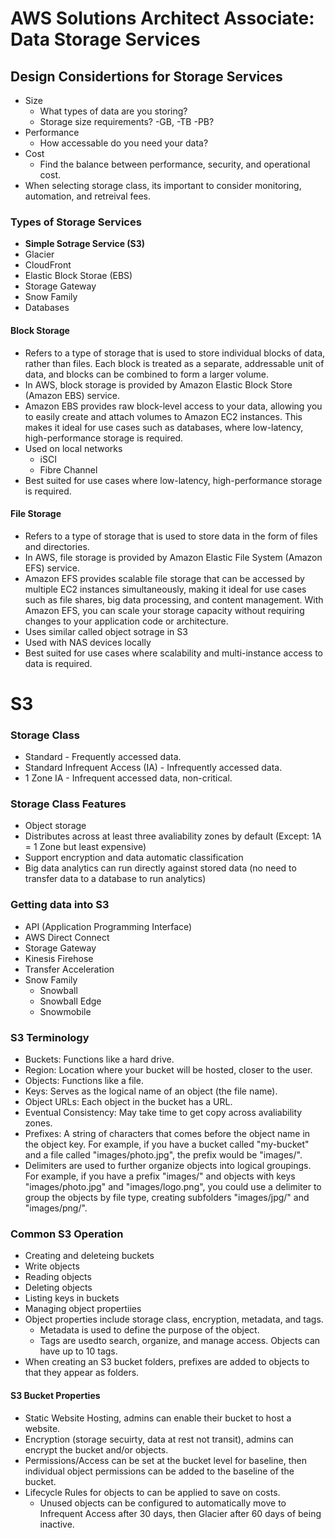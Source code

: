 
# AWS Solutions Architect Associate: Data Storage Services
## Design Considertions for Storage Services
- Size
  - What types of data are you storing?
  - Storage size requirements? -GB, -TB -PB?
- Performance
  - How accessable do you need your data?
- Cost
  - Find the balance between performance, security, and operational cost.
- When selecting storage class, its important to consider monitoring, automation, and retreival fees. 
 
### Types of Storage Services
- <b>Simple Sotrage Service (S3)</b>
- Glacier
- CloudFront
- Elastic Block Storae (EBS)
- Storage Gateway
- Snow Family
- Databases

#### Block Storage
- Refers to a type of storage that is used to store individual blocks of data, rather than files. Each block is treated as a separate, addressable unit of data, and blocks can be combined to form a larger volume. 
- In AWS, block storage is provided by Amazon Elastic Block Store (Amazon EBS) service.
- Amazon EBS provides raw block-level access to your data, allowing you to easily create and attach volumes to Amazon EC2 instances. This makes it ideal for use cases such as databases, where low-latency, high-performance storage is required.
- Used on local networks
    - iSCI
    - Fibre Channel
- Best suited for use cases where low-latency, high-performance storage is required.

#### File Storage
- Refers to a type of storage that is used to store data in the form of files and directories. 
- In AWS, file storage is provided by Amazon Elastic File System (Amazon EFS) service.
- Amazon EFS provides scalable file storage that can be accessed by multiple EC2 instances simultaneously, making it ideal for use cases such as file shares, big data processing, and content management. With Amazon EFS, you can scale your storage capacity without requiring changes to your application code or architecture.
- Uses similar called object sotrage in S3
- Used with NAS devices locally
- Best suited for use cases where scalability and multi-instance access to data is required.

# S3 
### Storage Class
- Standard - Frequently accessed data.
- Standard Infrequent Access (IA) - Infrequently accessed data.
- 1 Zone IA - Infrequent accessed data, non-critical.
### Storage Class Features
- Object storage
- Distributes across at least three avaliability zones by default (Except: 1A = 1 Zone but least expensive)
- Support encryption and data automatic classification
- Big data analytics can run directly against stored data (no need to transfer data to a database to run analytics)

### Getting data into S3
- API (Application Programming Interface)
- AWS Direct Connect 
- Storage Gateway 
- Kinesis Firehose
- Transfer Acceleration
- Snow Family
  - Snowball
  - Snowball Edge
  - Snowmobile 

### S3 Terminology
- Buckets: Functions like a hard drive.
- Region: Location where your bucket will be hosted, closer to the user.
- Objects: Functions like a file.
- Keys: Serves as the logical name of an object (the file name).
- Object URLs: Each object in the bucket has a URL.
- Eventual Consistency: May take time to get copy across avaliability zones.
- Prefixes: A string of characters that comes before the object name in the object key. For example, if you have a bucket called "my-bucket" and a file called "images/photo.jpg", the prefix would be "images/".
- Delimiters are used to further organize objects into logical groupings. For example, if you have a prefix "images/" and objects with keys "images/photo.jpg" and "images/logo.png", you could use a delimiter to group the objects by file type, creating subfolders "images/jpg/" and "images/png/".

### Common S3 Operation
- Creating and deleteing buckets
- Write objects
- Reading objects
- Deleting objects
- Listing keys in buckets
- Managing object propertiies 
- Object properties include storage class, encryption, metadata, and tags.
    - Metadata is used to define the purpose of the object.
    - Tags are usedto search, organize, and manage access. Objects can have up to 10 tags.
- When creating an S3 bucket folders, prefixes are added to objects to that they appear as folders.

#### S3 Bucket Properties
- Static Website Hosting, admins can enable their bucket to host a website. 
- Encryption (storage secuirty, data at rest not transit), admins can encrypt the bucket and/or objects. 
- Permissions/Access can be set at the bucket level for baseline, then individual object permissions can be added to the baseline of the bucket. 
- Lifecycle Rules for objects to can be applied to save on costs. 
    - Unused objects can be configured to automatically move to Infrequent Access after 30 days, then Glacier after 60 days of being inactive.  

